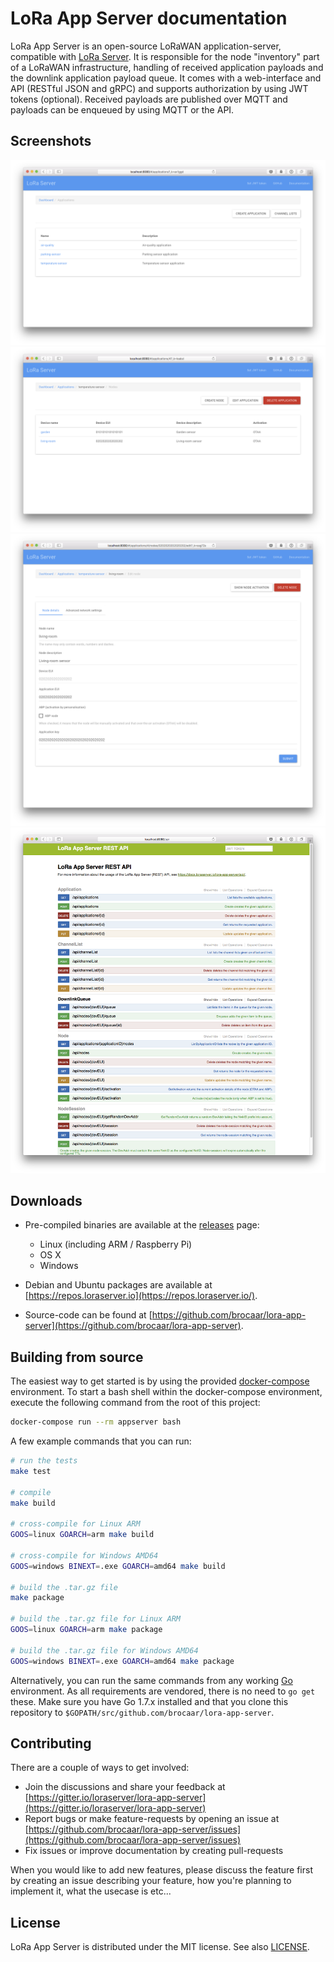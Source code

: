 # LoRa App Server documentation

LoRa App Server is an open-source LoRaWAN application-server, compatible
with [LoRa Server](https://github.com/brocaar/loraserver). It is responsible
for the node "inventory" part of a LoRaWAN infrastructure, handling of received
application payloads and the downlink application payload queue. It comes
with a web-interface and API (RESTful JSON and gRPC) and supports authorization
by using JWT tokens (optional). Received payloads are published over MQTT
and payloads can be enqueued by using MQTT or the API.

## Screenshots

![applications](img/web_applications.png)
![nodes](img/web_nodes.png)
![node details](img/web_node_details.png)
![swagger api](img/swagger.png)

## Downloads

* Pre-compiled binaries are available at the [releases](https://github.com/brocaar/lora-app-server/releases) page:

	* Linux (including ARM / Raspberry Pi)
	* OS X
	* Windows

* Debian and Ubuntu packages are available at [https://repos.loraserver.io](https://repos.loraserver.io/).
* Source-code can be found at [https://github.com/brocaar/lora-app-server](https://github.com/brocaar/lora-app-server).

## Building from source

The easiest way to get started is by using the provided 
[docker-compose](https://docs.docker.com/compose/) environment. To start a bash
shell within the docker-compose environment, execute the following command from
the root of this project:

```bash
docker-compose run --rm appserver bash
```

A few example commands that you can run:

```bash
# run the tests
make test

# compile
make build

# cross-compile for Linux ARM
GOOS=linux GOARCH=arm make build

# cross-compile for Windows AMD64
GOOS=windows BINEXT=.exe GOARCH=amd64 make build

# build the .tar.gz file
make package

# build the .tar.gz file for Linux ARM
GOOS=linux GOARCH=arm make package

# build the .tar.gz file for Windows AMD64
GOOS=windows BINEXT=.exe GOARCH=amd64 make package
```

Alternatively, you can run the same commands from any working
[Go](https://golang.org/) environment. As all requirements are vendored,
there is no need to `go get` these. Make sure you have Go 1.7.x installed
and that you clone this repository to
`$GOPATH/src/github.com/brocaar/lora-app-server`.

## Contributing

There are a couple of ways to get involved:

* Join the discussions and share your feedback at [https://gitter.io/loraserver/lora-app-server](https://gitter.io/loraserver/lora-app-server)
* Report bugs or make feature-requests by opening an issue at [https://github.com/brocaar/lora-app-server/issues](https://github.com/brocaar/lora-app-server/issues)
* Fix issues or improve documentation by creating pull-requests

When you would like to add new features, please discuss the feature first
by creating an issue describing your feature, how you're planning to implement
it, what the usecase is etc...

## License

LoRa App Server is distributed under the MIT license. See also
[LICENSE](https://github.com/brocaar/lora-app-server/blob/master/LICENSE).
